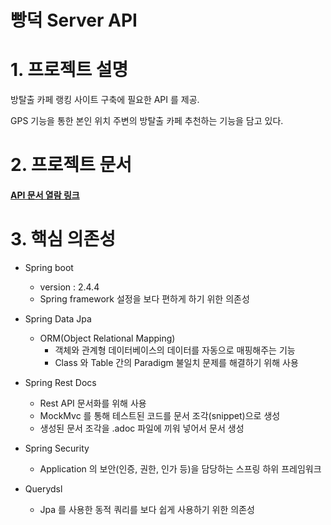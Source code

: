 # 빵덕 Server API

# 1. 프로젝트 설명 

방탈출 카페 랭킹 사이트 구축에 필요한 API 를 제공.

GPS 기능을 통한 본인 위치 주변의 방탈출 카페 추천하는 기능을 담고 있다.

# 2. 프로젝트 문서 

#### [API 문서 열람 링크](http://13.125.48.96:8080/docs/index.html)

# 3. 핵심 의존성 

- Spring boot
    - version : 2.4.4
    - Spring framework 설정을 보다 편하게 하기 위한 의존성

- Spring Data Jpa
    - ORM(Object Relational Mapping) 
        - 객체와 관계형 데이터베이스의 데이터를 자동으로 매핑해주는 기능    
        - Class 와 Table 간의 Paradigm 불일치 문제를 해결하기 위해 사용
    
- Spring Rest Docs
    - Rest API 문서화를 위해 사용
    - MockMvc 를 통해 테스트된 코드를 문서 조각(snippet)으로 생성
    - 생성된 문서 조각을 .adoc 파일에 끼워 넣어서 문서 생성
    
- Spring Security
    - Application 의 보안(인증, 권한, 인가 등)을 담당하는 스프링 하위 프레임워크
    
- Querydsl
    - Jpa 를 사용한 동적 쿼리를 보다 쉽게 사용하기 위한 의존성
